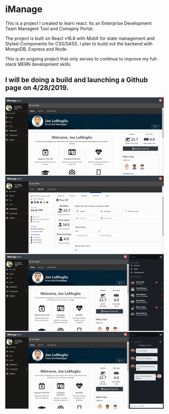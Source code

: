 # iManage 

This is a project I created to learn react. Its an Enterprise Development Team Managent Tool and Comapny Portal.

The project is built on React v16.8 with MobX for state management and Styled-Components
for CSS/SASS. I plan to build out the backend with MongoDB, Express and Node.

This is an ongoing project that only serves to continue to improve my full-stack MERN development skills.

## I will be doing a build and launching a Github page on 4/28/2019.

<img src="iManage.PNG" />

<img src="iManage2.PNG" />

<img src="iManage3.PNG" />

<img src="iManage4.PNG" />

